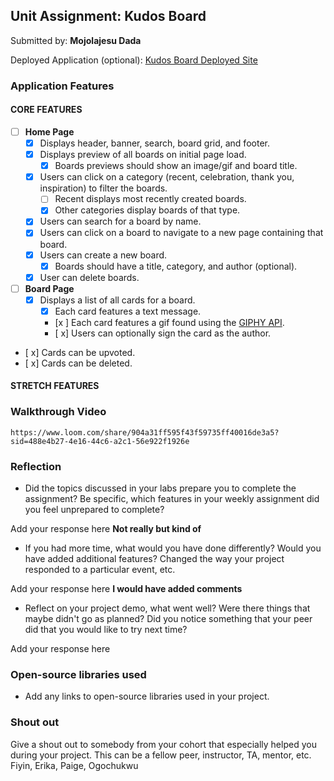 ## Unit Assignment: Kudos Board

Submitted by: **Mojolajesu Dada**

Deployed Application (optional): [Kudos Board Deployed Site](ADD_LINK_HERE)

### Application Features

#### CORE FEATURES

- [ ] **Home Page**
  - [x] Displays header, banner, search, board grid, and footer.
  - [x] Displays preview of all boards on initial page load.
    - [x] Boards previews should show an image/gif and board title.
  - [x] Users can click on a category (recent, celebration, thank you, inspiration) to filter the boards.
    - [ ] Recent displays most recently created boards.
    - [x] Other categories display boards of that type.
  - [x] Users can search for a board by name.
  - [x] Users can click on a board to navigate to a new page containing that board.
  - [x] Users can create a new board.
    - [x] Boards should have a title, category, and author (optional).
  - [x] User can delete boards.

- [ ] **Board Page**
  - [x] Displays a list of all cards for a board.
    -  [x] Each card features a text message.
    -  [x ] Each card features a gif found using the [GIPHY API](https://developers.giphy.com/docs/api/).
    -  [ x] Users can optionally sign the card as the author.
-   [ x] Cards can be upvoted.
-   [ x] Cards can be deleted.


#### STRETCH FEATURES



### Walkthrough Video
 `https://www.loom.com/share/904a31ff595f43f59735ff40016de3a5?sid=488e4b27-4e16-44c6-a2c1-56e922f1926e`


### Reflection

* Did the topics discussed in your labs prepare you to complete the assignment? Be specific, which features in your weekly assignment did you feel unprepared to complete?

Add your response here
**Not really but kind of**
* If you had more time, what would you have done differently? Would you have added additional features? Changed the way your project responded to a particular event, etc.

Add your response here
**I would have added comments**

* Reflect on your project demo, what went well? Were there things that maybe didn't go as planned? Did you notice something that your peer did that you would like to try next time?

Add your response here

### Open-source libraries used

- Add any links to open-source libraries used in your project.

### Shout out

Give a shout out to somebody from your cohort that especially helped you during your project. This can be a fellow peer, instructor, TA, mentor, etc.
Fiyin, Erika, Paige, Ogochukwu